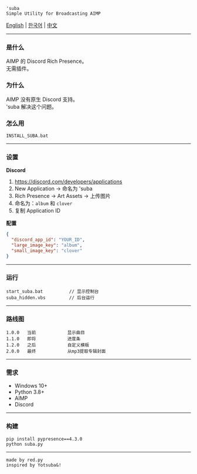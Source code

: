 ```
'suba
Simple Utility for Broadcasting AIMP
```

[English](README) | [한국어](README_KR) | [中文](#)

---

### 是什么

AIMP 的 Discord Rich Presence。  
无需插件。

### 为什么

AIMP 没有原生 Discord 支持。  
'suba 解决这个问题。

### 怎么用

```
INSTALL_SUBA.bat
```

---

### 设置

**Discord**
1. https://discord.com/developers/applications
2. New Application → 命名为 'suba
3. Rich Presence → Art Assets → 上传图片
4. 命名为：`album` 和 `clover`
5. 复制 Application ID

**配置**
```json
{
  "discord_app_id": "YOUR_ID",
  "large_image_key": "album",
  "small_image_key": "clover"
}
```

---

### 运行

```
start_suba.bat          // 显示控制台
suba_hidden.vbs         // 后台运行
```

---

### 路线图

```
1.0.0   当前            显示曲目
1.1.0   即将            进度条
1.2.0   之后            自定义模板
2.0.0   最终            从mp3提取专辑封面
```

---

### 需求

- Windows 10+
- Python 3.8+
- AIMP
- Discord

---

### 构建

```
pip install pypresence==4.3.0
python suba.py
```

---

```
made by red.py
inspired by Yotsuba&!
```
